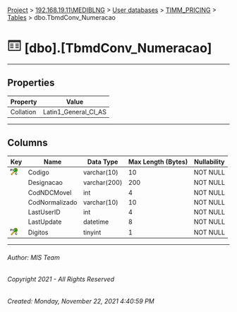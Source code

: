 #### 

[Project](../../../../index.md) > [192.168.19.11\\MEDIBLNG](../../../index.md) > [User databases](../../index.md) > [TIMM_PRICING](../index.md) > [Tables](Tables.md) > dbo.TbmdConv_Numeracao

# ![Tables](../../../../Images/Table32.png) [dbo].[TbmdConv_Numeracao]

---

## <a name="#properties"></a>Properties

| Property | Value |
|---|---|
| Collation | Latin1_General_CI_AS |


---

## <a name="#columns"></a>Columns

| Key | Name | Data Type | Max Length (Bytes) | Nullability |
|---|---|---|---|---|
| [![Cluster Primary Key PK_TbmdConv_Numeracao: Codigo\Digitos](../../../../Images/pkcluster.png)](#indexes) | Codigo | varchar(10) | 10 | NOT NULL |
|  | Designacao | varchar(200) | 200 | NOT NULL |
|  | CodNDCMovel | int | 4 | NOT NULL |
|  | CodNormalizado | varchar(10) | 10 | NOT NULL |
|  | LastUserID | int | 4 | NOT NULL |
|  | LastUpdate | datetime | 8 | NOT NULL |
| [![Cluster Primary Key PK_TbmdConv_Numeracao: Codigo\Digitos](../../../../Images/pkcluster.png)](#indexes) | Digitos | tinyint | 1 | NOT NULL |


---

###### Author:  MIS Team

###### Copyright 2021 - All Rights Reserved

###### Created: Monday, November 22, 2021 4:40:59 PM

